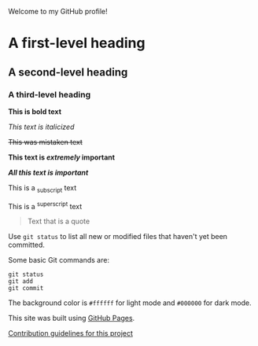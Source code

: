 Welcome to my GitHub profile!
# A first-level heading
## A second-level heading
### A third-level heading
**This is bold text**

_This text is italicized_

~~This was mistaken text~~

**This text is _extremely_ important**	

***All this text is important***	

This is a <sub>subscript</sub> text	

This is a <sup>superscript</sup> text	

> Text that is a quote

Use `git status` to list all new or modified files that haven't yet been committed.

Some basic Git commands are:
```
git status
git add
git commit
```

The background color is `#ffffff` for light mode and `#000000` for dark mode.

This site was built using [GitHub Pages](https://pages.github.com/).

[Contribution guidelines for this project](docs/CONTRIBUTING.md)
